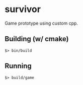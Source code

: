 # survivor

Game prototype using custom cpp.

## Building (w/ cmake)

```console
$> bin/build
```

## Running

```console
$> build/game
```
